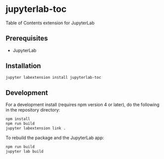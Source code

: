 # jupyterlab-toc

Table of Contents extension for JupyterLab


## Prerequisites

* JupyterLab

## Installation

```bash
jupyter labextension install jupyterlab-toc
```

## Development

For a development install (requires npm version 4 or later), do the following in the repository directory:

```bash
npm install
npm run build
jupyter labextension link .
```

To rebuild the package and the JupyterLab app:

```bash
npm run build
jupyter lab build
```

